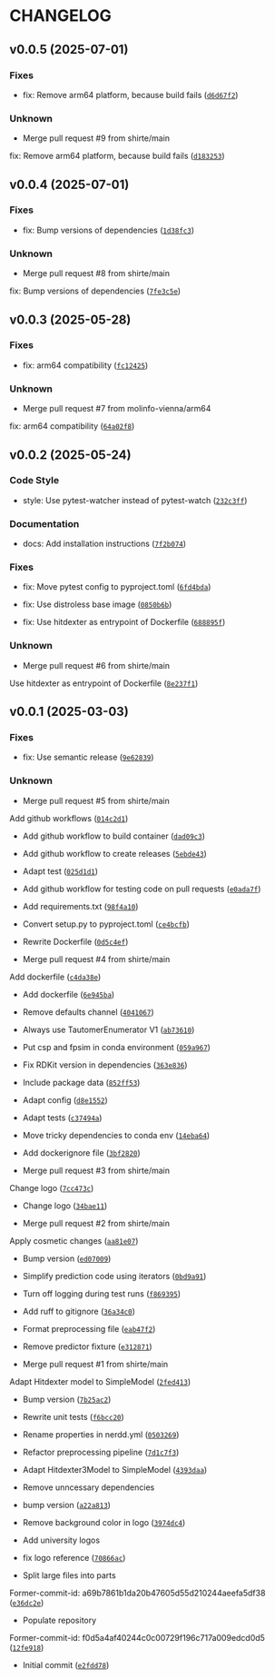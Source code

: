 # CHANGELOG


## v0.0.5 (2025-07-01)

### Fixes

* fix: Remove arm64 platform, because build fails ([`d6d67f2`](https://github.com/molinfo-vienna/hitdexter/commit/d6d67f232d3278abbed0738998b63b03f514cf6c))

### Unknown

* Merge pull request #9 from shirte/main

fix: Remove arm64 platform, because build fails ([`d183253`](https://github.com/molinfo-vienna/hitdexter/commit/d183253ec4a3ea9f52855c151b21b2d250bb69a0))


## v0.0.4 (2025-07-01)

### Fixes

* fix: Bump versions of dependencies ([`1d38fc3`](https://github.com/molinfo-vienna/hitdexter/commit/1d38fc38efeed396c90d83c7b7655faf8eae0a4c))

### Unknown

* Merge pull request #8 from shirte/main

fix: Bump versions of dependencies ([`7fe3c5e`](https://github.com/molinfo-vienna/hitdexter/commit/7fe3c5e515290ba9e8976bf2383fc4d7b137b1a7))


## v0.0.3 (2025-05-28)

### Fixes

* fix: arm64 compatibility ([`fc12425`](https://github.com/molinfo-vienna/hitdexter/commit/fc124255b2b9fb3f512b72d95402830cdc699fba))

### Unknown

* Merge pull request #7 from molinfo-vienna/arm64

fix: arm64 compatibility ([`64a02f8`](https://github.com/molinfo-vienna/hitdexter/commit/64a02f8ec3cb8a2f1e2b82c77f29756c407947b4))


## v0.0.2 (2025-05-24)

### Code Style

* style: Use pytest-watcher instead of pytest-watch ([`232c3ff`](https://github.com/molinfo-vienna/hitdexter/commit/232c3ff76194c9e97b45f6832af2ae52991030ce))

### Documentation

* docs: Add installation instructions ([`7f2b074`](https://github.com/molinfo-vienna/hitdexter/commit/7f2b074a986cb108cbc39288809e21728039d63e))

### Fixes

* fix: Move pytest config to pyproject.toml ([`6fd4bda`](https://github.com/molinfo-vienna/hitdexter/commit/6fd4bda223e799f3f17f4b64c911c1602924873d))

* fix: Use distroless base image ([`0850b6b`](https://github.com/molinfo-vienna/hitdexter/commit/0850b6b9d9f559a0bd36e52ef17e3dd22da724e1))

* fix: Use hitdexter as entrypoint of Dockerfile ([`688895f`](https://github.com/molinfo-vienna/hitdexter/commit/688895fae974a417f2856c6d4224d8d593c61182))

### Unknown

* Merge pull request #6 from shirte/main

Use hitdexter as entrypoint of Dockerfile ([`8e237f1`](https://github.com/molinfo-vienna/hitdexter/commit/8e237f1ed1044ba8c6ca4bb661f7bf2ee69bfae2))


## v0.0.1 (2025-03-03)

### Fixes

* fix: Use semantic release ([`9e62839`](https://github.com/molinfo-vienna/hitdexter/commit/9e628393cdfce242aa963933dfe4f3fb39ff3d59))

### Unknown

* Merge pull request #5 from shirte/main

Add github workflows ([`014c2d1`](https://github.com/molinfo-vienna/hitdexter/commit/014c2d119753287b94faf1260c5c8bddfb9feecf))

* Add github workflow to build container ([`dad09c3`](https://github.com/molinfo-vienna/hitdexter/commit/dad09c3f420614ec7441d59524a53307375b4011))

* Add github workflow to create releases ([`5ebde43`](https://github.com/molinfo-vienna/hitdexter/commit/5ebde4356bed81c54d7b5ad65bed0fc7945006a5))

* Adapt test ([`025d1d1`](https://github.com/molinfo-vienna/hitdexter/commit/025d1d1c141cb36ebc882e4ec0ac39b3dd31f56c))

* Add github workflow for testing code on pull requests ([`e0ada7f`](https://github.com/molinfo-vienna/hitdexter/commit/e0ada7f43dede4f5c09b046e42408fae83c85032))

* Add requirements.txt ([`98f4a10`](https://github.com/molinfo-vienna/hitdexter/commit/98f4a100e134bf2766430db72d25770591f5ce0a))

* Convert setup.py to pyproject.toml ([`ce4bcfb`](https://github.com/molinfo-vienna/hitdexter/commit/ce4bcfba918a5c28b8b7211701b7f87006c68ce9))

* Rewrite Dockerfile ([`0d5c4ef`](https://github.com/molinfo-vienna/hitdexter/commit/0d5c4ef7f72bcb960ce17b798423853957caa79c))

* Merge pull request #4 from shirte/main

Add dockerfile ([`c4da38e`](https://github.com/molinfo-vienna/hitdexter/commit/c4da38e897e5aec23f5e11edd79cbe9fd8fcd77c))

* Add dockerfile ([`6e945ba`](https://github.com/molinfo-vienna/hitdexter/commit/6e945ba2365745bc285825b7802dc3c093d159f3))

* Remove defaults channel ([`4041067`](https://github.com/molinfo-vienna/hitdexter/commit/4041067d4a66f9820721aa4fdda45c4d9c0d8d9c))

* Always use TautomerEnumerator V1 ([`ab73610`](https://github.com/molinfo-vienna/hitdexter/commit/ab736102342229d12d09a008a06e3054fa5cbb06))

* Put csp and fpsim in conda environment ([`059a967`](https://github.com/molinfo-vienna/hitdexter/commit/059a96765b31fa4be63fc45850afee94f5234b5c))

* Fix RDKit version in dependencies ([`363e836`](https://github.com/molinfo-vienna/hitdexter/commit/363e836fc01ffe6b25f7838a7fdc688211d2ce72))

* Include package data ([`852ff53`](https://github.com/molinfo-vienna/hitdexter/commit/852ff535ff7e78fe269771bf58844bde0f4fee15))

* Adapt config ([`d8e1552`](https://github.com/molinfo-vienna/hitdexter/commit/d8e15526c2388ae506659fcd268580902c30a6d3))

* Adapt tests ([`c37494a`](https://github.com/molinfo-vienna/hitdexter/commit/c37494a4d8491a9c01cd85eb8dd211a793e70529))

* Move tricky dependencies to conda env ([`14eba64`](https://github.com/molinfo-vienna/hitdexter/commit/14eba648d52d7fd61a63a366386fd03acd563bd3))

* Add dockerignore file ([`3bf2820`](https://github.com/molinfo-vienna/hitdexter/commit/3bf2820cf68fb7312dab4ad8c6a003ae40ca5788))

* Merge pull request #3 from shirte/main

Change logo ([`7cc473c`](https://github.com/molinfo-vienna/hitdexter/commit/7cc473cbefafb122a14e5998cf22a2fc111cac2e))

* Change logo ([`34bae11`](https://github.com/molinfo-vienna/hitdexter/commit/34bae1110c8649cb1a5264f80a5086acdf4af069))

* Merge pull request #2 from shirte/main

Apply cosmetic changes ([`aa81e07`](https://github.com/molinfo-vienna/hitdexter/commit/aa81e07d9f1ef9009aecf5d063095418199bf514))

* Bump version ([`ed07009`](https://github.com/molinfo-vienna/hitdexter/commit/ed07009e908a9c0b317fcdd7ac69ce269bc38540))

* Simplify prediction code using iterators ([`0bd9a91`](https://github.com/molinfo-vienna/hitdexter/commit/0bd9a91c69510cd973481f8f1ac603c3b1f49ae3))

* Turn off logging during test runs ([`f869395`](https://github.com/molinfo-vienna/hitdexter/commit/f869395d4bf77904e8c425d8c7acd83feccc59c0))

* Add ruff to gitignore ([`36a34c0`](https://github.com/molinfo-vienna/hitdexter/commit/36a34c0b0b7532d38d81f6fbee1c75225c46fbe4))

* Format preprocessing file ([`eab47f2`](https://github.com/molinfo-vienna/hitdexter/commit/eab47f2955ec95ac042cef403f3ebb6bb256023e))

* Remove predictor fixture ([`e312871`](https://github.com/molinfo-vienna/hitdexter/commit/e31287111627989a9bb256195cb79eb2b694a73d))

* Merge pull request #1 from shirte/main

Adapt Hitdexter model to SimpleModel ([`2fed413`](https://github.com/molinfo-vienna/hitdexter/commit/2fed4136b8911e3f96a717f12f7dab69a381877e))

* Bump version ([`7b25ac2`](https://github.com/molinfo-vienna/hitdexter/commit/7b25ac24da7182e675f3f64960320d7f1fd3d84d))

* Rewrite unit tests ([`f6bcc20`](https://github.com/molinfo-vienna/hitdexter/commit/f6bcc2070195765b45cd1269eac2df5955a605c9))

* Rename properties in nerdd.yml ([`0503269`](https://github.com/molinfo-vienna/hitdexter/commit/0503269b3ac5e04c3d4e7436af9426a0575ecee7))

* Refactor preprocessing pipeline ([`7d1c7f3`](https://github.com/molinfo-vienna/hitdexter/commit/7d1c7f3a132194e042548cacdd4c8e9e4b071822))

* Adapt Hitdexter3Model to SimpleModel ([`4393daa`](https://github.com/molinfo-vienna/hitdexter/commit/4393daa51ca51ab6e275aa182e595226136b68e4))

* Remove unncessary dependencies

* bump version ([`a22a813`](https://github.com/molinfo-vienna/hitdexter/commit/a22a813da08bb068c79224238369eb8dc5960998))

* Remove background color in logo ([`3974dc4`](https://github.com/molinfo-vienna/hitdexter/commit/3974dc43524fe4eeed7c872fc267c7acb7166254))

* Add university logos

* fix logo reference ([`70866ac`](https://github.com/molinfo-vienna/hitdexter/commit/70866acee506b32a634a6c24178f41fb34b6958f))

* Split large files into parts


Former-commit-id: a69b7861b1da20b47605d55d210244aeefa5df38 ([`e36dc2e`](https://github.com/molinfo-vienna/hitdexter/commit/e36dc2edea35cac1c4537dc3e47142363a73450c))

* Populate repository


Former-commit-id: f0d5a4af40244c0c00729f196c717a009edcd0d5 ([`12fe918`](https://github.com/molinfo-vienna/hitdexter/commit/12fe918c8afc2f83fefc60506a3990b7a8588500))

* Initial commit ([`e2fdd78`](https://github.com/molinfo-vienna/hitdexter/commit/e2fdd786681c49272ee798bff6b15b3504de7232))
